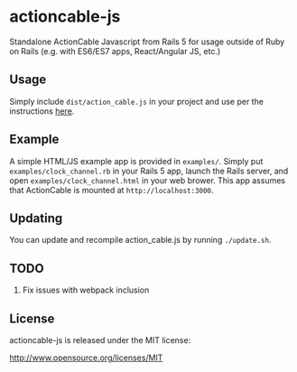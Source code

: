 # actioncable-js
Standalone ActionCable Javascript from Rails 5 for usage outside of Ruby on Rails (e.g. with ES6/ES7 apps, React/Angular JS, etc.)

## Usage

Simply include `dist/action_cable.js` in your project and use per the instructions [here](https://github.com/rails/rails/tree/master/actioncable).

## Example

A simple HTML/JS example app is provided in `examples/`. Simply put `examples/clock_channel.rb` in your Rails 5 app, launch the Rails server, and open `examples/clock_channel.html` in your web brower. This app assumes that ActionCable is mounted at `http://localhost:3000`.

## Updating

You can update and recompile action_cable.js by running `./update.sh`.

## TODO

1. Fix issues with webpack inclusion

## License

actioncable-js is released under the MIT license:

http://www.opensource.org/licenses/MIT
